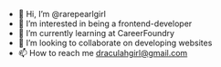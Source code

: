 - 👋 Hi, I’m @rarepearlgirl
- 👀 I’m interested in being a frontend-developer 
- 🌱 I’m currently learning at CareerFoundry
- 💞️ I’m looking to collaborate on developing websites
- 📫 How to reach me draculahgirl@gmail.com

<!---
rarepearlgirl/rarepearlgirl is a ✨ special ✨ repository because its `README.md` (this file) appears on your GitHub profile.
You can click the Preview link to take a look at your changes.
--->
